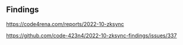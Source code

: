 ## Findings

https://code4rena.com/reports/2022-10-zksync

https://github.com/code-423n4/2022-10-zksync-findings/issues/337
